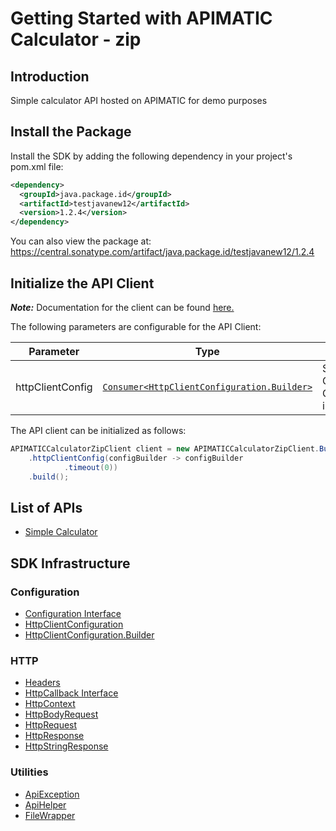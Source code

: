 
# Getting Started with APIMATIC Calculator - zip

## Introduction

Simple calculator API hosted on APIMATIC for demo purposes

## Install the Package

Install the SDK by adding the following dependency in your project's pom.xml file:

```xml
<dependency>
  <groupId>java.package.id</groupId>
  <artifactId>testjavanew12</artifactId>
  <version>1.2.4</version>
</dependency>
```

You can also view the package at:
https://central.sonatype.com/artifact/java.package.id/testjavanew12/1.2.4

## Initialize the API Client

**_Note:_** Documentation for the client can be found [here.](https://www.github.com/ZahraN444/repoghjava/tree/1.2.4/doc/client.md)

The following parameters are configurable for the API Client:

| Parameter | Type | Description |
|  --- | --- | --- |
| httpClientConfig | [`Consumer<HttpClientConfiguration.Builder>`](https://www.github.com/ZahraN444/repoghjava/tree/1.2.4/doc/http-client-configuration-builder.md) | Set up Http Client Configuration instance. |

The API client can be initialized as follows:

```java
APIMATICCalculatorZipClient client = new APIMATICCalculatorZipClient.Builder()
    .httpClientConfig(configBuilder -> configBuilder
            .timeout(0))
    .build();
```

## List of APIs

* [Simple Calculator](https://www.github.com/ZahraN444/repoghjava/tree/1.2.4/doc/controllers/simple-calculator.md)

## SDK Infrastructure

### Configuration

* [Configuration Interface](https://www.github.com/ZahraN444/repoghjava/tree/1.2.4/doc/configuration-interface.md)
* [HttpClientConfiguration](https://www.github.com/ZahraN444/repoghjava/tree/1.2.4/doc/http-client-configuration.md)
* [HttpClientConfiguration.Builder](https://www.github.com/ZahraN444/repoghjava/tree/1.2.4/doc/http-client-configuration-builder.md)

### HTTP

* [Headers](https://www.github.com/ZahraN444/repoghjava/tree/1.2.4/doc/headers.md)
* [HttpCallback Interface](https://www.github.com/ZahraN444/repoghjava/tree/1.2.4/doc/http-callback-interface.md)
* [HttpContext](https://www.github.com/ZahraN444/repoghjava/tree/1.2.4/doc/http-context.md)
* [HttpBodyRequest](https://www.github.com/ZahraN444/repoghjava/tree/1.2.4/doc/http-body-request.md)
* [HttpRequest](https://www.github.com/ZahraN444/repoghjava/tree/1.2.4/doc/http-request.md)
* [HttpResponse](https://www.github.com/ZahraN444/repoghjava/tree/1.2.4/doc/http-response.md)
* [HttpStringResponse](https://www.github.com/ZahraN444/repoghjava/tree/1.2.4/doc/http-string-response.md)

### Utilities

* [ApiException](https://www.github.com/ZahraN444/repoghjava/tree/1.2.4/doc/api-exception.md)
* [ApiHelper](https://www.github.com/ZahraN444/repoghjava/tree/1.2.4/doc/api-helper.md)
* [FileWrapper](https://www.github.com/ZahraN444/repoghjava/tree/1.2.4/doc/file-wrapper.md)

